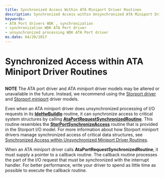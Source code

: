 ```yaml
---
title: Synchronized Access Within ATA Miniport Driver Routines
description: Synchronized Access within Unsynchronized ATA Miniport Driver Routines
keywords:
- ATA Port drivers WDK , synchronization
- synchronization WDK ATA Port driver
- unsynchronized processing WDK ATA Port driver
ms.date: 04/20/2017
---
```


# Synchronized Access within ATA Miniport Driver Routines


## <span id="ddk_synchronized_access_within_unsynchronized_ata_miniport_driver_rout"></span><span id="DDK_SYNCHRONIZED_ACCESS_WITHIN_UNSYNCHRONIZED_ATA_MINIPORT_DRIVER_ROUT"></span>


**NOTE** The ATA port driver and ATA miniport driver models may be altered or unavailable in the future. Instead, we recommend using the [Storport driver](./storport-driver-overview.md) and [Storport miniport](./storport-miniport-drivers.md) driver models.


Even when an ATA miniport driver does unsynchronized processing of I/O requests in its [**IdeHwBuildIo**](/windows-hardware/drivers/ddi/irb/nc-irb-ide_hw_buildio) routine, it can synchronize access to critical system structures by calling [**AtaPortRequestSynchronizedRoutine**](/windows-hardware/drivers/ddi/irb/nf-irb-ataportrequestsynchronizedroutine). This routine resembles the [**StorPortSynchronizeAccess**](/windows-hardware/drivers/ddi/storport/nf-storport-storportsynchronizeaccess) routine that is provided in the Storport I/O model. For more information about how Storport miniport drivers manage synchronized access of critical data structures, see [Synchronized Access within Unsynchronized Miniport Driver Routines](synchronized-access-within-unsynchronized-miniport-driver-routines.md).

When an ATA miniport driver calls **AtaPortRequestSynchronizedRoutine**, it must supply a pointer to a callback routine. The callback routine processes the part of the I/O request that must be synchronized with the interrupt handler. For better performance, write your driver to spend as little time as possible to execute the callback routine.

